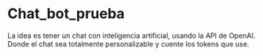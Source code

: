 # Chat_bot_prueba
La idea es tener un chat con inteligencia artificial, usando la API de OpenAI. Donde el chat sea totalmente personalizable y cuente los tokens que use.
